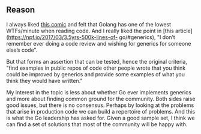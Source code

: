 ## Reason

I always liked [this comic](http://i.imgur.com/J1svNp7.jpg) and felt that Golang
has one of the lowest WTFs/minute when reading code. And I really liked the
point in [this article](https://npf.io/2017/03/3.5yrs-500k-lines-of-
go/#generics), "I don’t remember ever doing a code review and wishing for
generics for someone else’s code".

But that forms an assertion that can be tested, hence the original criteria,
"find examples in public repos of code other people wrote that you think could
be improved by generics and provide some examples of what you think they would
have written."

My interest in the topic is less about whether Go ever implements generics and
more about finding common ground for the community. Both sides raise good
issues, but there is no consensus. Perhaps by looking at the problems that arise
in production code we can build a repertoire of problems. And this is what the
Go leadership has asked for. Given a good sample set, I think we can find a set
of solutions that most of the community will be happy with.